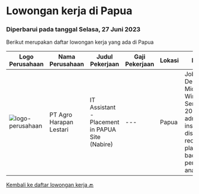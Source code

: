 
  # Lowongan kerja di Papua

  ### Diperbarui pada tanggal Selasa, 27 Juni 2023

  Berikut merupakan daftar lowongan kerja yang ada di Papua

  |Logo Perusahaan | Nama Perusahaan | Judul Pekerjaan | Gaji Pekerjaan | Lokasi | Deskripsi | Tanggal diunggah | Pranala |
  | -------------- | --------------- | --------------- | --------- | --------- | -------------- | ------- | ----------- |
  |![logo-perusahaan](https://image-service-cdn.seek.com.au/cf504cf0fd63cff79d8947c0ec301d1bfb683f57/ee4dce1061f3f616224767ad58cb2fc751b8d2dc)|PT Agro Harapan Lestari|IT Assistant - Placement in PAPUA Site (Nabire)|---|Papua|Job Descriptions: Microsoft Windows Server (2003, 2008R2) administration, installation, disaster recovery planning, backups, performance analysis, and...|Rabu, 31 Mei 2023|https://www.jobstreet.co.id/id/job/it-assistant-placement-in-papua-site-nabire-4354447?token=0~533896d0-c686-43e2-b2fb-5d2fb75412f8&sectionRank=1&jobId=jobstreet-id-job-4354447|


  [Kembali ke daftar lowongan kerja 🔙](../README.md#daftar-lowongan-kerja)
  